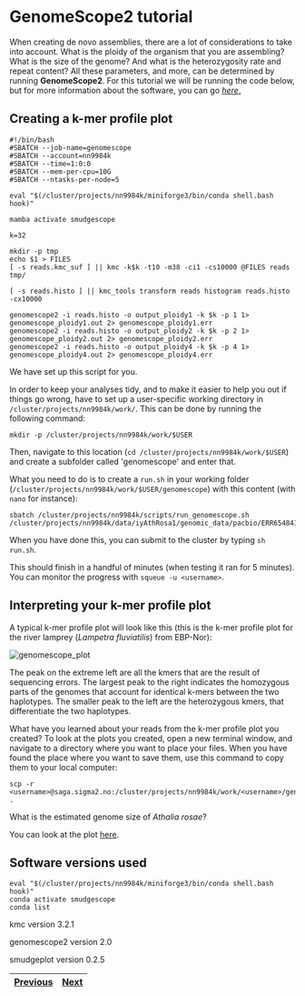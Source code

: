 # GenomeScope2 tutorial

When creating de novo assemblies, there are a lot of considerations to take into account. What is the ploidy of the organism that you are assembling? What is the size of the genome? And what is the heterozygosity rate and repeat content? All these parameters, and more, can be determined by running **GenomeScope2**. For this tutorial we will be running the code below, but for more information about the software, you can go [*here*.](https://github.com/tbenavi1/genomescope2.0) 

## Creating a k-mer profile plot

```
#!/bin/bash
#SBATCH --job-name=genomescope
#SBATCH --account=nn9984k
#SBATCH --time=1:0:0
#SBATCH --mem-per-cpu=10G
#SBATCH --ntasks-per-node=5

eval "$(/cluster/projects/nn9984k/miniforge3/bin/conda shell.bash hook)" 

mamba activate smudgescope

k=32

mkdir -p tmp
echo $1 > FILES
[ -s reads.kmc_suf ] || kmc -k$k -t10 -m38 -ci1 -cs10000 @FILES reads tmp/

[ -s reads.histo ] || kmc_tools transform reads histogram reads.histo -cx10000

genomescope2 -i reads.histo -o output_ploidy1 -k $k -p 1 1> genomescope_ploidy1.out 2> genomescope_ploidy1.err
genomescope2 -i reads.histo -o output_ploidy2 -k $k -p 2 1> genomescope_ploidy2.out 2> genomescope_ploidy2.err
genomescope2 -i reads.histo -o output_ploidy4 -k $k -p 4 1> genomescope_ploidy4.out 2> genomescope_ploidy4.err

```

We have set up this script for you. 

In order to keep your analyses tidy, and to make it easier to help you out if things go wrong, have to set up a user-specific working directory in `/cluster/projects/nn9984k/work/`. This can be done by running the following command:
```
mkdir -p /cluster/projects/nn9984k/work/$USER
```

Then, navigate to this location (`cd /cluster/projects/nn9984k/work/$USER`) and create a subfolder called 'genomescope' and enter that. 

What you need to do is to create a `run.sh` in your working folder (`/cluster/projects/nn9984k/work/$USER/genomescope`) with this content (with `nano` for instance):

```
sbatch /cluster/projects/nn9984k/scripts/run_genomescope.sh  /cluster/projects/nn9984k/data/iyAthRosa1/genomic_data/pacbio/ERR6548410_22x.fastq.gz
````

When you have done this, you can submit to the cluster by typing `sh run.sh`.

This should finish in a handful of minutes (when testing it ran for 5 minutes). You can monitor the progress with `squeue -u <username>`.

## Interpreting your k-mer profile plot

A typical k-mer profile plot will look like this (this is the k-mer profile plot for the river lamprey (*Lampetra fluviatilis*) from EBP-Nor): 

![genomescope_plot](https://user-images.githubusercontent.com/110542053/206213929-8a46e185-2f85-40e0-8331-ba090d3b0c3e.png)

The peak on the extreme left are all the kmers that are the result of sequencing errors. The largest peak to the right indicates the homozygous parts of the genomes that account for identical k-mers between the two haplotypes. The smaller peak to the left are the heterozygous kmers, that differentiate the two haplotypes.

What have you learned about your reads from the k-mer profile plot you created? To look at the plots you created, open a new terminal window, and navigate to a directory where you want to place your files. When you have found the place where you want to save them, use this command to copy them to your local computer:

```
scp -r <username>@saga.sigma2.no:/cluster/projects/nn9984k/work/<username>/genomescope/output_ploidy2/"*.png" .
```

What is the estimated genome size of *Athalia rosae*? 

You can look at the plot [here](genomescope2_linear_plot.png).

## Software versions used
```
eval "$(/cluster/projects/nn9984k/miniforge3/bin/conda shell.bash hook)" 
conda activate smudgescope
conda list
```
kmc version 3.2.1

genomescope2 version 2.0

smudgeplot version 0.2.5

|[Previous](https://github.com/ebp-nor/workshop-2024/blob/main/day1_genome_assembly/00_introduction.md)|[Next](https://github.com/ebp-nor/workshop-2024/blob/main/day1_genome_assembly/02_Smudgeplot.md)|
|---|---|
